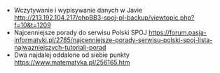 

* Wczytywanie i wypisywanie danych w Javie
http://213.192.104.217/phpBB3-spoj-pl-backup/viewtopic.php?f=10&t=1209
* Najcenniejsze porady do serwisu Polski SPOJ
https://forum.pasja-informatyki.pl/2785/najcenniejsze-porady-serwisu-polski-spoj-lista-najwazniejszych-tutoriali-porad
* Dwa najdalej oddalone od siebie punkty
https://www.matematyka.pl/256165.htm

